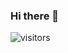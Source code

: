 ### Hi there 👋

![visitors](https://visitor-badge.glitch.me/badge?${evanmorrisdev}/${evanmorrisdev})
